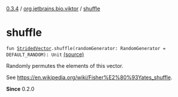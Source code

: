 [0.3.4](../index.md) / [org.jetbrains.bio.viktor](index.md) / [shuffle](.)

# shuffle

`fun `[`StridedVector`](-strided-vector/index.md)`.shuffle(randomGenerator: RandomGenerator = DEFAULT_RANDOM): Unit` [(source)](https://github.com/JetBrains-Research/viktor/blob/0.3.4/src/main/kotlin/org/jetbrains/bio/viktor/Random.kt#L76)

Randomly permutes the elements of this vector.

See https://en.wikipedia.org/wiki/Fisher%E2%80%93Yates_shuffle.

**Since**
0.2.0

